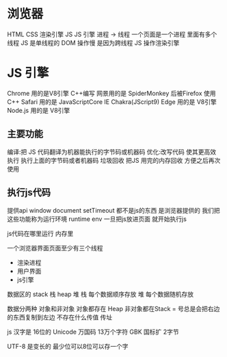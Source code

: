 # 浏览器
HTML CSS 渲染引擎
JS JS 引擎
进程 -> 线程
一个页面是一个进程  里面有多个线程  JS 是单线程的
DOM 操作慢 是因为跨线程  JS 操作渲染引擎

# JS 引擎
Chrome 用的是V8引擎 C++编写
网景用的是 SpiderMonkey 后被Firefox 使用 C++
Safari 用的是 JavaScriptCore
IE Chakra(JScript9)
Edge 用的是 V8引擎
Node.js 用的是 V8引擎

## 主要功能
编译:把 JS 代码翻译为机器能执行的字节码或机器码
优化:改写代码 使其更高效
执行 执行上面的字节码或者机器码
垃圾回收 把JS 用完的内存回收 方便之后再次使用

## 执行js代码
提供api window document setTimeout 都不是js的东西 是浏览器提供的
我们把这些功能称为运行环境 runtime env
一旦把js放进页面 就开始执行js

js代码在哪里运行  内存里

一个浏览器界面页面至少有三个线程
- 渲染进程
- 用户界面
- js引擎

数据区的 stack 栈 heap 堆
栈 每个数据顺序存放 堆 每个数据随机存放

数据分两种 对象和非对象
对象都存在 Heap
非对象都在Stack
= 号总是会把右边的东西复制到左边  不存在什么传值 传址

js 汉字是 16位的
Unicode 万国码 13万个字符
GBK 国标扩 2字节

UTF-8 是变长的  最少位可以8位可以存一个字















